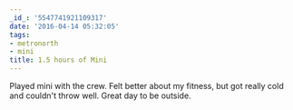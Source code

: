 ```yaml
---
_id_: '5547741921109317'
date: '2016-04-14 05:32:05'
tags:
- metronorth
- mini
title: 1.5 hours of Mini
---
```


Played mini with the crew. Felt better about my fitness, but got really
cold and couldn't throw well. Great day to be outside.
